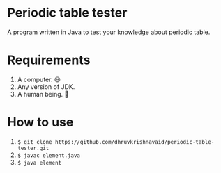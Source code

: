# Periodic table tester
A program written in Java to test your knowledge about periodic table. 

# Requirements
1. A computer. 😆
2. Any version of JDK.
3. A human being. 🤣

# How to use
1. ```$ git clone https://github.com/dhruvkrishnavaid/periodic-table-tester.git```
2. ```$ javac element.java```
3. ```$ java element```
